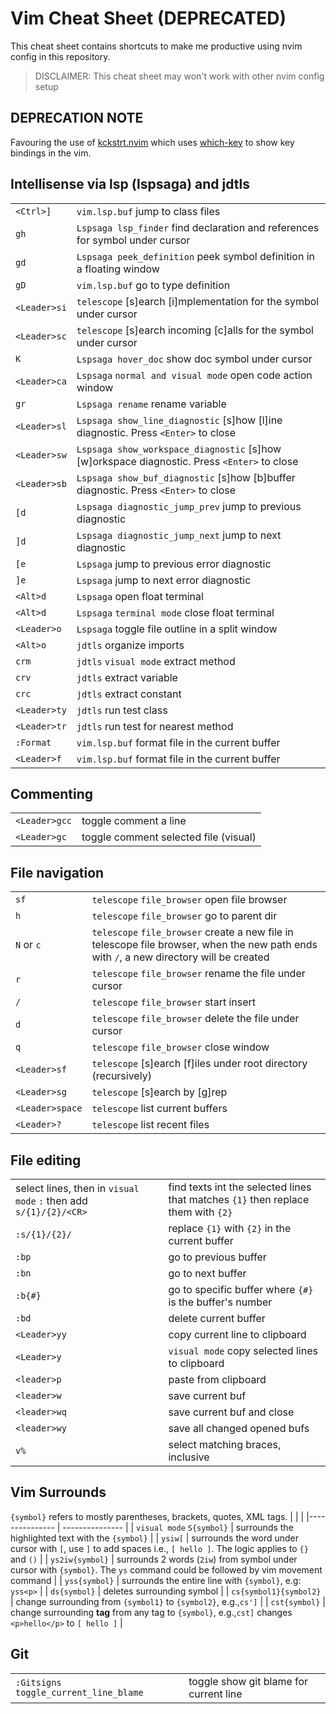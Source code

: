 # Vim Cheat Sheet (DEPRECATED)
This cheat sheet contains shortcuts to make me productive using nvim config in this repository.

> DISCLAIMER: This cheat sheet may won't work with other nvim config setup

## DEPRECATION NOTE
Favouring the use of [kckstrt.nvim](https://github.com/npatmaja/kckstrt.nvim) which uses
[which-key](https://github.com/folke/which-key.nvim) to show key bindings in the vim.

## Intellisense via lsp (lspsaga) and jdtls
| | |
|--------------- | --------------- |
| `<Ctrl>]`   | `vim.lsp.buf` jump to class files |
| `gh` | `Lspsaga lsp_finder` find declaration and references for symbol under cursor |
| `gd` | `Lspsaga peek_definition` peek symbol definition in a floating window |
| `gD` | `vim.lsp.buf` go to type definition |
| `<Leader>si` | `telescope` [s]earch [i]mplementation for the symbol under cursor |
| `<Leader>sc` | `telescope` [s]earch incoming [c]alls for the symbol under cursor |
| `K` | `Lspsaga hover_doc` show doc symbol under cursor |
| `<Leader>ca` | `Lspsaga` `normal and visual mode` open code action window |
| `gr` | `Lspsaga rename` rename variable |
| `<Leader>sl` | `Lspsaga show_line_diagnostic` [s]how [l]ine diagnostic. Press `<Enter>` to close |
| `<Leader>sw` | `Lspsaga show_workspace_diagnostic` [s]how [w]orkspace diagnostic. Press `<Enter>` to close |
| `<Leader>sb` | `Lspsaga show_buf_diagnostic` [s]how [b]buffer diagnostic. Press `<Enter>` to close |
| `[d` | `Lspsaga diagnostic_jump_prev` jump to previous diagnostic |
| `]d` | `Lspsaga diagnostic_jump_next` jump to next diagnostic |
| `[e` | `Lspsaga` jump to previous error diagnostic |
| `]e` | `Lspsaga` jump to next error diagnostic |
| `<Alt>d` | `Lspsaga` open float terminal |
| `<Alt>d` | `Lspsaga` `terminal mode` close float terminal |
| `<Leader>o` | `Lspsaga` toggle file outline in a split window |
| `<Alt>o` | `jdtls` organize imports |
| `crm` | `jdtls` `visual mode` extract method |
| `crv` | `jdtls` extract variable |
| `crc` | `jdtls` extract constant |
| `<Leader>ty` | `jdtls` run test class |
| `<Leader>tr` | `jdtls` run test for nearest method |
| `:Format` | `vim.lsp.buf` format file in the current buffer |
| `<Leader>f` | `vim.lsp.buf` format file in the current buffer |

## Commenting
| | |
|--------------- | --------------- |
| `<Leader>gcc` | toggle comment a line |
| `<Leader>gc` | toggle comment selected file (visual) |

## File navigation
| | |
|--------------- | --------------- |
| `sf` | `telescope` `file_browser` open file browser |
| `h` | `telescope` `file_browser` go to parent dir |
| `N` or `c` | `telescope` `file_browser` create a new file in telescope file browser, when the new path ends with `/`, a new directory will be created |
| `r` | `telescope` `file_browser` rename the file under cursor |
| `/` | `telescope` `file_browser` start insert |
| `d` | `telescope` `file_browser` delete the file under cursor |
| `q` | `telescope` `file_browser` close window |
| `<Leader>sf` | `telescope` [s]earch [f]iles under root directory (recursively) |
| `<Leader>sg` | `telescope` [s]earch by [g]rep |
| `<Leader>space` | `telescope` list current buffers |
| `<Leader>?` | `telescope` list recent files |

## File editing
| | |
|--------------- | --------------- |
| select lines, then in `visual mode` `:` then add `s/{1}/{2}/<CR>` | find texts int the selected lines that matches `{1}` then replace them with `{2}` |
| `:s/{1}/{2}/` | replace `{1}` with `{2}` in the current buffer |
| `:bp` | go to previous buffer |
| `:bn` | go to next buffer |
| `:b{#}` | go to specific buffer where `{#}` is the buffer's number |
| `:bd` | delete current buffer |
| `<Leader>yy` | copy current line to clipboard |
| `<Leader>y` | `visual mode` copy selected lines to clipboard |
| `<leader>p` | paste from clipboard |
| `<leader>w` | save current buf |
| `<leader>wq` | save current buf and close |
| `<leader>wy` | save all changed opened bufs |
| `v%` | select matching braces, inclusive |

## Vim Surrounds
`{symbol}` refers to mostly parentheses, brackets, quotes, XML tags.
| | |
|--------------- | --------------- |
| `visual mode` `S{symbol}` | surrounds the highlighted text with the `{symbol}` |
| `ysiw[` | surrounds the word under cursor with `[`, use `]` to add spaces i.e., `[ hello ]`. The logic applies to `{}` and `()` |
| `ys2iw{symbol}` | surrounds 2 words (`2iw`) from symbol under cursor with `{symbol}`. The `ys` command could be followed by vim movement command |
| `yss{symbol}` | surrounds the entire line with `{symbol}`, e.g: `yss<p>` |
| `ds{symbol}` | deletes surrounding symbol |
| `cs{symbol1}{symbol2}` | change surrounding from `{symbol1}` to `{symbol2}`, e.g.,`cs']` |
| `cst{symbol}` | change surrounding **tag** from any tag to `{symbol}`, e.g.,`cst]` changes `<p>hello</p>` to `[ hello ]` |

## Git
| | |
|--------------- | --------------- |
| `:Gitsigns toggle_current_line_blame` | toggle show git blame for current line |



